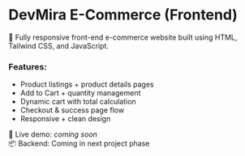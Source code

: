 # DevMira E-Commerce (Frontend)

🚀 Fully responsive front-end e-commerce website built using HTML, Tailwind CSS, and JavaScript.

### Features:
- Product listings + product details pages
- Add to Cart + quantity management
- Dynamic cart with total calculation
- Checkout & success page flow
- Responsive + clean design

🔗 Live demo: _coming soon_  
📦 Backend: Coming in next project phase
